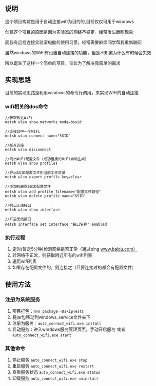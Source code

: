 ## 说明
这个项目构建是用于自动连接wifi为目的的,目前仅仅可用于windows

创建这个项目的原因是因为实验室的网络不稳定，经常发生断网现象

而我有远程连接实验室电脑的使用习惯，经常需要麻烦同学帮我重新联网

虽然windows的WiFi有设置自动连接的功能，但是不知道为什么有时候会失效

所以诞生了这样一个简单的项目，仅仅为了解决我简单的需求

## 实现思路
目前的实现思路是利用windows的命令行调用，来实现WiFi的自动连接
### wifi相关的dos命令
```dos
//获取附近WiFi
netsh wlan show networks mode=bssid

//连接其中一个WiFi
netsh wlan connect name="SSID"

//断开连接
netsh wlan disconnect

//列出WiFi配置文件（成功连接的WiFi自动生成）
netsh wlan show profiles

//导出SSID配置文件到当前工作目录
netsh wlan export profile key=clear

//添加和删除SSID配置文件
netsh wlan add profile filename="配置文件路径"
netsh wlan delete profile name="SSID"

//列出无线接口
netsh wlan show interface

//开启无线接口
netsh interface set interface "接口名称" enabled
```

### 执行过程
1. 定时(暂定5分钟)检测网络是否正常（通过ping www.baidu.com）
2. 若网络不正常，则获取附近所有的wifi列表
3. 遍历wifi列表
4. 如果存在配置文件的，则连接之（只要连接过的都会有配置文件）

## 使用方法
### 注册为系统服务
1. 项目打包：`mvn package -DskipTests`
2. 将jar包移动到windows_service文件夹下
3. 注册为服务：`auto_connect_wifi.exe install`
4. 启动服务：进入windows服务管理页面，手动开启服务 或者 `auto_connect_wifi.exe start`

### 其他命令
1. 停止服务 `auto_connect_wifi.exe stop`
2. 重启服务 `auto_connect_wifi.exe restart`
3. 查看服务状态 `auto_connect_wifi.exe status`
4. 卸载服务 `auto_connect_wifi.exe uninstall`
